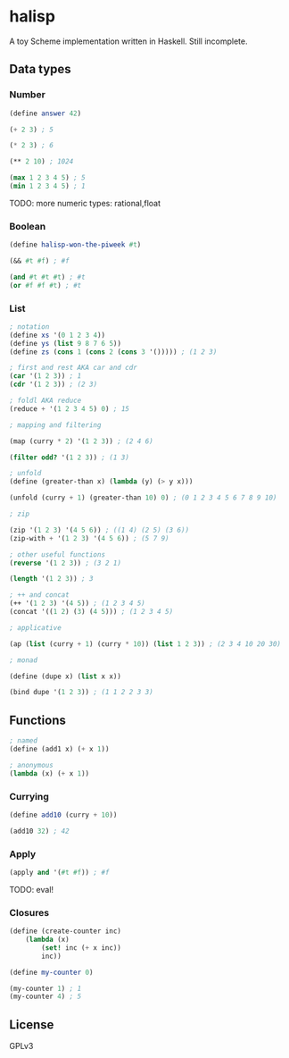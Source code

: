# halisp

A toy Scheme implementation written in Haskell. Still incomplete.

## Data types

### Number

```scheme
(define answer 42)

(+ 2 3) ; 5

(* 2 3) ; 6

(** 2 10) ; 1024

(max 1 2 3 4 5) ; 5
(min 1 2 3 4 5) ; 1
```

TODO: more numeric types: rational,float

### Boolean

```scheme
(define halisp-won-the-piweek #t)

(&& #t #f) ; #f

(and #t #t #t) ; #t
(or #f #f #t) ; #t
```

### List

```scheme
; notation
(define xs '(0 1 2 3 4))
(define ys (list 9 8 7 6 5))
(define zs (cons 1 (cons 2 (cons 3 '())))) ; (1 2 3)

; first and rest AKA car and cdr
(car '(1 2 3)) ; 1
(cdr '(1 2 3)) ; (2 3)

; foldl AKA reduce
(reduce + '(1 2 3 4 5) 0) ; 15

; mapping and filtering

(map (curry * 2) '(1 2 3)) ; (2 4 6)

(filter odd? '(1 2 3)) ; (1 3)

; unfold
(define (greater-than x) (lambda (y) (> y x)))

(unfold (curry + 1) (greater-than 10) 0) ; (0 1 2 3 4 5 6 7 8 9 10)

; zip

(zip '(1 2 3) '(4 5 6)) ; ((1 4) (2 5) (3 6))
(zip-with + '(1 2 3) '(4 5 6)) ; (5 7 9)

; other useful functions
(reverse '(1 2 3)) ; (3 2 1)

(length '(1 2 3)) ; 3

; ++ and concat
(++ '(1 2 3) '(4 5)) ; (1 2 3 4 5)
(concat '((1 2) (3) (4 5))) ; (1 2 3 4 5)

; applicative

(ap (list (curry + 1) (curry * 10)) (list 1 2 3)) ; (2 3 4 10 20 30)

; monad

(define (dupe x) (list x x))

(bind dupe '(1 2 3)) ; (1 1 2 2 3 3)
```

## Functions

```scheme
; named
(define (add1 x) (+ x 1))

; anonymous
(lambda (x) (+ x 1))
```

### Currying

```scheme
(define add10 (curry + 10))

(add10 32) ; 42
```

### Apply

```scheme
(apply and '(#t #f)) ; #f
```

TODO: eval!

### Closures

```scheme
(define (create-counter inc)
    (lambda (x)
        (set! inc (+ x inc))
        inc))

(define my-counter 0)

(my-counter 1) ; 1
(my-counter 4) ; 5
```

## License

GPLv3
